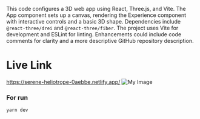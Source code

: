 This code configures a 3D web app using React, Three.js, and Vite. The App component sets up a canvas, rendering the Experience component with interactive controls and a basic 3D shape. Dependencies include `@react-three/drei` and `@react-three/fiber`. The project uses Vite for development and ESLint for linting. Enhancements could include code comments for clarity and a more descriptive GitHub repository description.
# Live Link
<https://serene-heliotrope-0aebbe.netlify.app/>
![My Image](https://i.ibb.co/ZJ30LZd/3-D-Personal-Microsoft-Edge-2024-01-31-15-03-57.gif) <br>

### For run
`yarn dev`
